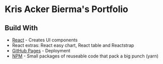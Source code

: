 # Kris Acker Bierma's Portfolio

## Build With

* [React](https://reactjs.org/) - Creates UI components
* React extras: React easy chart, React table and Reactstrap
* [GitHub Pages](https://pages.github.com/) - Deployment
* [NPM](https://www.npmjs.com/) - Small packages of reuseable code that pack a big punch (yarn)